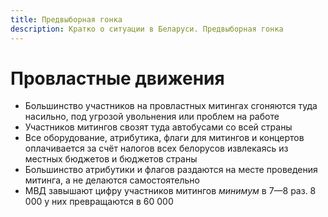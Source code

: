 ```yaml
---
title: Предвыборная гонка
description: Кратко о ситуации в Беларуси. Предвыборная гонка
---
```


# Провластные движения

- Большинство участников на провластных митингах сгоняются туда насильно, под угрозой увольнения или проблем на работе
- Участников митингов свозят туда автобусами со всей страны
- Все оборудование, атрибутика, флаги для митингов и концертов оплачивается за счёт налогов всех белорусов извлекаясь из местных бюджетов и бюджетов страны
- Большинство атрибутики и флагов раздаются на месте проведения митинга, а не делаются самостоятельно
- МВД завышают цифру участников митингов *минимум* в 7—8 раз. 8 000 у них превращаются в 60 000
